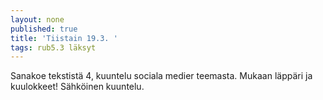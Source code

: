 ```yaml
---
layout: none
published: true
title: 'Tiistain 19.3. '
tags: rub5.3 läksyt
---
```

Sanakoe tekstistä 4, kuuntelu sociala medier teemasta. Mukaan läppäri ja kuulokkeet! Sähköinen kuuntelu.
